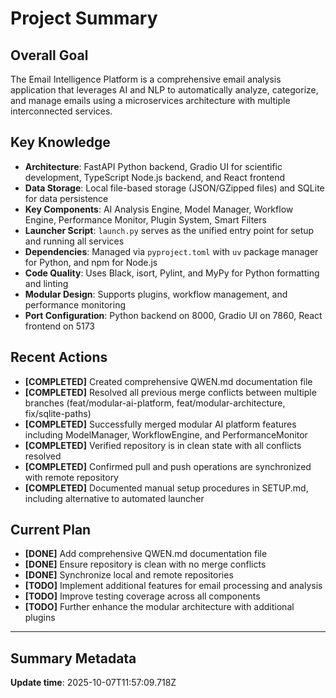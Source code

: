 # Project Summary

## Overall Goal
The Email Intelligence Platform is a comprehensive email analysis application that leverages AI and NLP to automatically analyze, categorize, and manage emails using a microservices architecture with multiple interconnected services.

## Key Knowledge
- **Architecture**: FastAPI Python backend, Gradio UI for scientific development, TypeScript Node.js backend, and React frontend
- **Data Storage**: Local file-based storage (JSON/GZipped files) and SQLite for data persistence
- **Key Components**: AI Analysis Engine, Model Manager, Workflow Engine, Performance Monitor, Plugin System, Smart Filters
- **Launcher Script**: `launch.py` serves as the unified entry point for setup and running all services
- **Dependencies**: Managed via `pyproject.toml` with `uv` package manager for Python, and npm for Node.js
- **Code Quality**: Uses Black, isort, Pylint, and MyPy for Python formatting and linting
- **Modular Design**: Supports plugins, workflow management, and performance monitoring
- **Port Configuration**: Python backend on 8000, Gradio UI on 7860, React frontend on 5173

## Recent Actions
- **[COMPLETED]** Created comprehensive QWEN.md documentation file
- **[COMPLETED]** Resolved all previous merge conflicts between multiple branches (feat/modular-ai-platform, feat/modular-architecture, fix/sqlite-paths)
- **[COMPLETED]** Successfully merged modular AI platform features including ModelManager, WorkflowEngine, and PerformanceMonitor
- **[COMPLETED]** Verified repository is in clean state with all conflicts resolved
- **[COMPLETED]** Confirmed pull and push operations are synchronized with remote repository
- **[COMPLETED]** Documented manual setup procedures in SETUP.md, including alternative to automated launcher

## Current Plan
- **[DONE]** Add comprehensive QWEN.md documentation file
- **[DONE]** Ensure repository is clean with no merge conflicts
- **[DONE]** Synchronize local and remote repositories
- **[TODO]** Implement additional features for email processing and analysis
- **[TODO]** Improve testing coverage across all components
- **[TODO]** Further enhance the modular architecture with additional plugins

---

## Summary Metadata
**Update time**: 2025-10-07T11:57:09.718Z 
